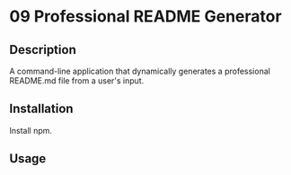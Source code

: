 # 09 Professional README Generator

## Description

A command-line application that dynamically generates a professional README.md file from a user's input.

## Installation 

Install npm.

## Usage

